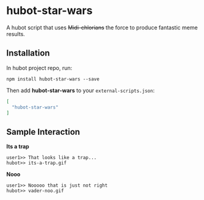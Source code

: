 # hubot-star-wars

A hubot script that uses ~~Midi-chlorians~~ the force to produce fantastic meme results.

## Installation

In hubot project repo, run:

`npm install hubot-star-wars --save`

Then add **hubot-star-wars** to your `external-scripts.json`:

```json
[
  "hubot-star-wars"
]
```

## Sample Interaction

**Its a trap**
```
user1>> That looks like a trap...
hubot>> its-a-trap.gif

```

**Nooo**
```
user1>> Nooooo that is just not right
hubot>> vader-noo.gif
```
